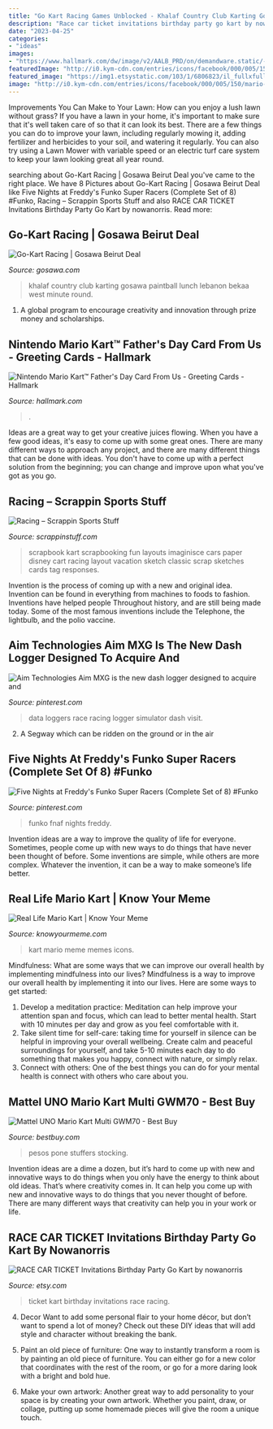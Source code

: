 ```yaml
---
title: "Go Kart Racing Games Unblocked - Khalaf Country Club Karting Gosawa Paintball Lunch Lebanon Bekaa West Minute Round"
description: "Race car ticket invitations birthday party go kart by nowanorris"
date: "2023-04-25"
categories:
- "ideas"
images:
- "https://www.hallmark.com/dw/image/v2/AALB_PRD/on/demandware.static/-/Sites-hallmark-master/default/dw544eaee7/images/finished-goods/Nintendo-Mario-Kart-Fathers-Day-Card-From-Us_499FD1481_04.jpg?sw=1920"
featuredImage: "http://i0.kym-cdn.com/entries/icons/facebook/000/005/150/mario-kart-real-life.jpg"
featured_image: "https://img1.etsystatic.com/103/1/6806823/il_fullxfull.844003445_8kk2.jpg"
image: "http://i0.kym-cdn.com/entries/icons/facebook/000/005/150/mario-kart-real-life.jpg"
---
```



Improvements You Can Make to Your Lawn: How can you enjoy a lush lawn without grass?
If you have a lawn in your home, it's important to make sure that it's well taken care of so that it can look its best. There are a few things you can do to improve your lawn, including regularly mowing it, adding fertilizer and herbicides to your soil, and watering it regularly. You can also try using a Lawn Mower with variable speed or an electric turf care system to keep your lawn looking great all year round.

	

		
searching about Go-Kart Racing | Gosawa Beirut Deal you've came to the right place. We have 8 Pictures about Go-Kart Racing | Gosawa Beirut Deal like Five Nights at Freddy&#039;s Funko Super Racers (Complete Set of 8) #Funko, Racing – Scrappin Sports Stuff and also RACE CAR TICKET Invitations Birthday Party Go Kart by nowanorris. Read more:
		
    
## Go-Kart Racing | Gosawa Beirut Deal

<img loading=lazy src="https://assets.gosawa.com/storage/32000/16093/3f53bbfec39b4558410acc2ea133c6f4.jpg" onerror="this.onerror=null;this.src='https://tse2.mm.bing.net/th?id=OIP.5QvK69_JQXhdXdn2zv5tPAHaEL&amp;pid=15.1';" alt="Go-Kart Racing | Gosawa Beirut Deal">

_Source: gosawa.com_

>khalaf country club karting gosawa paintball lunch lebanon bekaa west minute round. 

	

1. A global program to encourage creativity and innovation through prize money and scholarships. 

    
## Nintendo Mario Kart™ Father&#039;s Day Card From Us - Greeting Cards - Hallmark

<img loading=lazy src="https://www.hallmark.com/dw/image/v2/AALB_PRD/on/demandware.static/-/Sites-hallmark-master/default/dw544eaee7/images/finished-goods/Nintendo-Mario-Kart-Fathers-Day-Card-From-Us_499FD1481_04.jpg?sw=1920" onerror="this.onerror=null;this.src='https://tse3.mm.bing.net/th?id=OIP.MZ_IayxxVOmb2QsVpFAwRgHaHa&amp;pid=15.1';" alt="Nintendo Mario Kart™ Father&#039;s Day Card From Us - Greeting Cards - Hallmark">

_Source: hallmark.com_

>. 

	

Ideas are a great way to get your creative juices flowing. When you have a few good ideas, it's easy to come up with some great ones. There are many different ways to approach any project, and there are many different things that can be done with ideas. You don't have to come up with a perfect solution from the beginning; you can change and improve upon what you've got as you go.

    
## Racing – Scrappin Sports Stuff

<img loading=lazy src="https://scrappinstuff.com/blog/wp-content/uploads/2015/03/Sketch_030415_Marcia1-665x704.jpg" onerror="this.onerror=null;this.src='https://tse2.mm.bing.net/th?id=OIP.0fHwMO0fjZGxz6hWcLrk1wHaH1&amp;pid=15.1';" alt="Racing – Scrappin Sports Stuff">

_Source: scrappinstuff.com_

>scrapbook kart scrapbooking fun layouts imaginisce cars paper disney cart racing layout vacation sketch classic scrap sketches cards tag responses. 

	

Invention is the process of coming up with a new and original idea. Invention can be found in everything from machines to foods to fashion. Inventions have helped people Throughout history, and are still being made today. Some of the most famous inventions include the Telephone, the lightbulb, and the polio vaccine.

    
## Aim Technologies Aim MXG Is The New Dash Logger Designed To Acquire And

<img loading=lazy src="https://i.pinimg.com/736x/ee/52/4d/ee524d3d2ec2cc71199fa0b8384c511c.jpg" onerror="this.onerror=null;this.src='https://tse1.mm.bing.net/th?id=OIP.SCsRdkww6qbczqLHAW8ouQHaHa&amp;pid=15.1';" alt="Aim Technologies Aim MXG is the new dash logger designed to acquire and">

_Source: pinterest.com_

>data loggers race racing logger simulator dash visit. 

	

2. A Segway which can be ridden on the ground or in the air

    
## Five Nights At Freddy&#039;s Funko Super Racers (Complete Set Of 8) #Funko

<img loading=lazy src="https://i.pinimg.com/474x/e6/bc/3f/e6bc3f0319b23c555f9067b9fddb774f.jpg" onerror="this.onerror=null;this.src='https://tse3.mm.bing.net/th?id=OIP.vaxsLg0y_nv4Zr1l5MZikwAAAA&amp;pid=15.1';" alt="Five Nights at Freddy&#039;s Funko Super Racers (Complete Set of 8) #Funko">

_Source: pinterest.com_

>funko fnaf nights freddy. 

	

Invention ideas are a way to improve the quality of life for everyone. Sometimes, people come up with new ways to do things that have never been thought of before. Some inventions are simple, while others are more complex. Whatever the invention, it can be a way to make someone’s life better.

    
## Real Life Mario Kart | Know Your Meme

<img loading=lazy src="http://i0.kym-cdn.com/entries/icons/facebook/000/005/150/mario-kart-real-life.jpg" onerror="this.onerror=null;this.src='https://tse4.mm.bing.net/th?id=OIP.WvevcWKlOp9cSqJe8QeLoAHaHa&amp;pid=15.1';" alt="Real Life Mario Kart | Know Your Meme">

_Source: knowyourmeme.com_

>kart mario meme memes icons. 

	

Mindfulness: What are some ways that we can improve our overall health by implementing mindfulness into our lives?
Mindfulness is a way to improve our overall health by implementing it into our lives. Here are some ways to get started: 
1. Develop a meditation practice: Meditation can help improve your attention span and focus, which can lead to better mental health. Start with 10 minutes per day and grow as you feel comfortable with it. 
2. Take silent time for self-care: taking time for yourself in silence can be helpful in improving your overall wellbeing. Create calm and peaceful surroundings for yourself, and take 5-10 minutes each day to do something that makes you happy, connect with nature, or simply relax. 
3. Connect with others: One of the best things you can do for your mental health is connect with others who care about you.

    
## Mattel UNO Mario Kart Multi GWM70 - Best Buy

<img loading=lazy src="https://pisces.bbystatic.com/image2/BestBuy_US/images/products/6419/6419495_sd.jpg;maxHeight=640;maxWidth=550" onerror="this.onerror=null;this.src='https://tse1.mm.bing.net/th?id=OIP.f19emJ1s7Imufk9OAUOGZgAAAA&amp;pid=15.1';" alt="Mattel UNO Mario Kart Multi GWM70 - Best Buy">

_Source: bestbuy.com_

>pesos pone stuffers stocking. 

	

Invention ideas are a dime a dozen, but it’s hard to come up with new and innovative ways to do things when you only have the energy to think about old ideas. That’s where creativity comes in. It can help you come up with new and innovative ways to do things that you never thought of before. There are many different ways that creativity can help you in your work or life.

    
## RACE CAR TICKET Invitations Birthday Party Go Kart By Nowanorris

<img loading=lazy src="https://img1.etsystatic.com/103/1/6806823/il_fullxfull.844003445_8kk2.jpg" onerror="this.onerror=null;this.src='https://tse4.mm.bing.net/th?id=OIP.Laoz_UVNO8SID7z7x6KHswHaHa&amp;pid=15.1';" alt="RACE CAR TICKET Invitations Birthday Party Go Kart by nowanorris">

_Source: etsy.com_

>ticket kart birthday invitations race racing. 

	

4. Decor
Want to add some personal flair to your home décor, but don’t want to spend a lot of money? Check out these DIY ideas that will add style and character without breaking the bank.
1. Paint an old piece of furniture: One way to instantly transform a room is by painting an old piece of furniture. You can either go for a new color that coordinates with the rest of the room, or go for a more daring look with a bright and bold hue.

2. Make your own artwork: Another great way to add personality to your space is by creating your own artwork. Whether you paint, draw, or collage, putting up some homemade pieces will give the room a unique touch.


